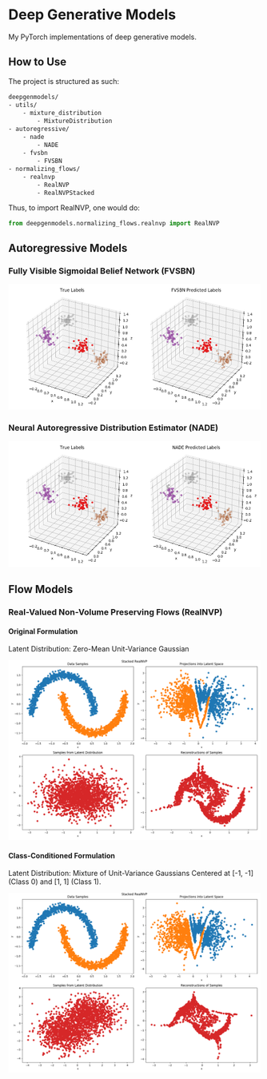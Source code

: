 # Deep Generative Models
My PyTorch implementations of deep generative models.

## How to Use
The project is structured as such:

```
deepgenmodels/
- utils/
    - mixture_distribution
        - MixtureDistribution
- autoregressive/
    - nade
        - NADE
    - fvsbn
        - FVSBN
- normalizing_flows/
    - realnvp
        - RealNVP
        - RealNVPStacked
```

Thus, to import RealNVP, one would do:
```python
from deepgenmodels.normalizing_flows.realnvp import RealNVP
```

## Autoregressive Models
### Fully Visible Sigmoidal Belief Network (FVSBN)
<p align="center">
    <img src="img/fvsbn.png"></img>
</p>

### Neural Autoregressive Distribution Estimator (NADE)
<p align="center">
    <img src="img/nade.png"></img>
</p>

## Flow Models
### Real-Valued Non-Volume Preserving Flows (RealNVP)
#### Original Formulation
Latent Distribution: Zero-Mean Unit-Variance Gaussian
<p align="center">
    <img src="img/realnvp_original.png"></img>
</p>

#### Class-Conditioned Formulation
Latent Distribution: Mixture of Unit-Variance Gaussians Centered at [-1, -1] (Class 0) and [1, 1] (Class 1).
<p align="center">
    <img src="img/realnvp_class_conditioned.png"></img>
</p>
